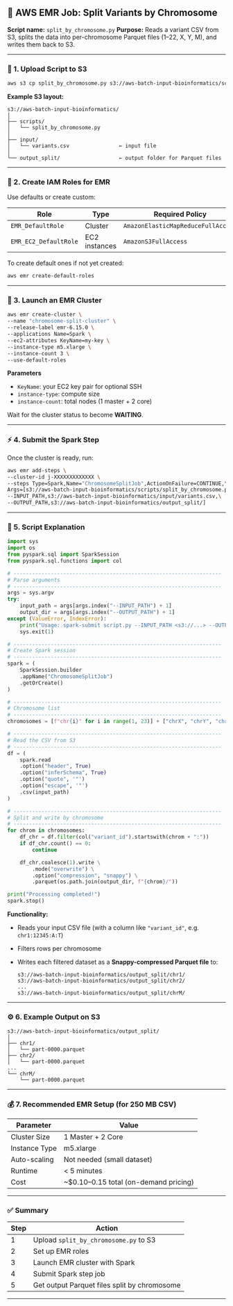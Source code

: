 

## 🧬 AWS EMR Job: Split Variants by Chromosome

**Script name:** `split_by_chromosome.py`
**Purpose:** Reads a variant CSV from S3, splits the data into per-chromosome Parquet files (1–22, X, Y, M), and writes them back to S3.

---

### 📂 1. Upload Script to S3

```bash
aws s3 cp split_by_chromosome.py s3://aws-batch-input-bioinformatics/scripts/split_by_chromosome.py
```

**Example S3 layout:**

```
s3://aws-batch-input-bioinformatics/
│
├── scripts/
│   └── split_by_chromosome.py
│
├── input/
│   └── variants.csv                ← input file
│
└── output_split/                   ← output folder for Parquet files
```

---

### 🔐 2. Create IAM Roles for EMR

Use defaults or create custom:

| Role                  | Type          | Required Policy                    |
| --------------------- | ------------- | ---------------------------------- |
| `EMR_DefaultRole`     | Cluster       | `AmazonElasticMapReduceFullAccess` |
| `EMR_EC2_DefaultRole` | EC2 instances | `AmazonS3FullAccess`               |

To create default ones if not yet created:

```bash
aws emr create-default-roles
```

---

### 🚀 3. Launch an EMR Cluster

```bash
aws emr create-cluster \
--name "chromosome-split-cluster" \
--release-label emr-6.15.0 \
--applications Name=Spark \
--ec2-attributes KeyName=my-key \
--instance-type m5.xlarge \
--instance-count 3 \
--use-default-roles
```

**Parameters**

* `KeyName`: your EC2 key pair for optional SSH
* `instance-type`: compute size
* `instance-count`: total nodes (1 master + 2 core)

Wait for the cluster status to become **WAITING**.

---

### ⚡ 4. Submit the Spark Step

Once the cluster is ready, run:

```bash
aws emr add-steps \
--cluster-id j-XXXXXXXXXXXXX \
--steps Type=Spark,Name="ChromosomeSplitJob",ActionOnFailure=CONTINUE,\
Args=[s3://aws-batch-input-bioinformatics/scripts/split_by_chromosome.py,\
--INPUT_PATH,s3://aws-batch-input-bioinformatics/input/variants.csv,\
--OUTPUT_PATH,s3://aws-batch-input-bioinformatics/output_split/]
```

---

### 🧠 5. Script Explanation

```python
import sys
import os
from pyspark.sql import SparkSession
from pyspark.sql.functions import col

# -------------------------------------------------------------------
# Parse arguments
# -------------------------------------------------------------------
args = sys.argv
try:
    input_path = args[args.index("--INPUT_PATH") + 1]
    output_dir = args[args.index("--OUTPUT_PATH") + 1]
except (ValueError, IndexError):
    print("Usage: spark-submit script.py --INPUT_PATH <s3://...> --OUTPUT_PATH <s3://...>")
    sys.exit(1)

# -------------------------------------------------------------------
# Create Spark session
# -------------------------------------------------------------------
spark = (
    SparkSession.builder
    .appName("ChromosomeSplitJob")
    .getOrCreate()
)

# -------------------------------------------------------------------
# Chromosome list
# -------------------------------------------------------------------
chromosomes = [f"chr{i}" for i in range(1, 23)] + ["chrX", "chrY", "chrM"]

# -------------------------------------------------------------------
# Read the CSV from S3
# -------------------------------------------------------------------
df = (
    spark.read
    .option("header", True)
    .option("inferSchema", True)
    .option("quote", '"')
    .option("escape", '"')
    .csv(input_path)
)

# -------------------------------------------------------------------
# Split and write by chromosome
# -------------------------------------------------------------------
for chrom in chromosomes:
    df_chr = df.filter(col("variant_id").startswith(chrom + ":"))
    if df_chr.count() == 0:
        continue

    df_chr.coalesce(1).write \
        .mode("overwrite") \
        .option("compression", "snappy") \
        .parquet(os.path.join(output_dir, f"{chrom}/"))

print("Processing completed!")
spark.stop()
```

**Functionality:**

* Reads your input CSV file (with a column like `"variant_id"`, e.g. `chr1:12345:A:T`)
* Filters rows per chromosome
* Writes each filtered dataset as a **Snappy-compressed Parquet file** to:

  ```
  s3://aws-batch-input-bioinformatics/output_split/chr1/
  s3://aws-batch-input-bioinformatics/output_split/chr2/
  ...
  s3://aws-batch-input-bioinformatics/output_split/chrM/
  ```

---

### ⚙️ 6. Example Output on S3

```
s3://aws-batch-input-bioinformatics/output_split/
│
├── chr1/
│   └── part-0000.parquet
├── chr2/
│   └── part-0000.parquet
...
└── chrM/
    └── part-0000.parquet
```

---

### 💰 7. Recommended EMR Setup (for 250 MB CSV)

| Parameter     | Value                                 |
| ------------- | ------------------------------------- |
| Cluster Size  | 1 Master + 2 Core                     |
| Instance Type | m5.xlarge                             |
| Auto-scaling  | Not needed (small dataset)            |
| Runtime       | < 5 minutes                           |
| Cost          | ~$0.10–0.15 total (on-demand pricing) |

---

### ✅ Summary

| Step | Action                                       |
| ---- | -------------------------------------------- |
| 1    | Upload `split_by_chromosome.py` to S3        |
| 2    | Set up EMR roles                             |
| 3    | Launch EMR cluster with Spark                |
| 4    | Submit Spark step job                        |
| 5    | Get output Parquet files split by chromosome |

---
